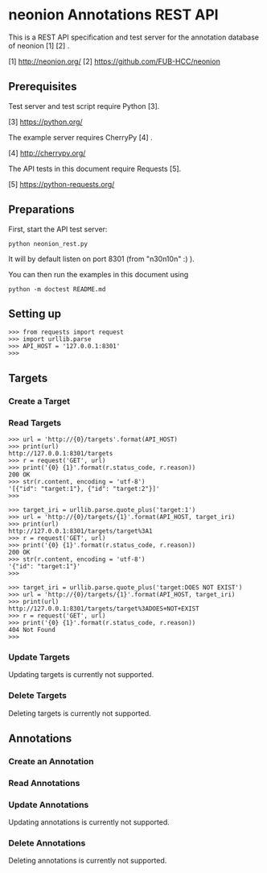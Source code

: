 neonion Annotations REST API
===================

This is a REST API specification and test server for the annotation database
of neonion [1] [2] .

[1] http://neonion.org/
[2] https://github.com/FUB-HCC/neonion


## Prerequisites

Test server and test script require Python [3].

[3] https://python.org/

The example server requires CherryPy [4] .

[4] http://cherrypy.org/

The API tests in this document require Requests [5].

[5] https://python-requests.org/


## Preparations

First, start the API test server:

    python neonion_rest.py

It will by default listen on port 8301 (from "n30n10n" :) ).

You can then run the examples in this document using

    python -m doctest README.md

## Setting up

    >>> from requests import request
    >>> import urllib.parse
    >>> API_HOST = '127.0.0.1:8301'
	>>>


## Targets

### Create a Target

### Read Targets

    >>> url = 'http://{0}/targets'.format(API_HOST)
    >>> print(url)
    http://127.0.0.1:8301/targets
    >>> r = request('GET', url)
    >>> print('{0} {1}'.format(r.status_code, r.reason))
    200 OK
    >>> str(r.content, encoding = 'utf-8')
    '[{"id": "target:1"}, {"id": "target:2"}]'
    >>>

    >>> target_iri = urllib.parse.quote_plus('target:1')
    >>> url = 'http://{0}/targets/{1}'.format(API_HOST, target_iri)
    >>> print(url)
    http://127.0.0.1:8301/targets/target%3A1
    >>> r = request('GET', url)
    >>> print('{0} {1}'.format(r.status_code, r.reason))
    200 OK
    >>> str(r.content, encoding = 'utf-8') 
    '{"id": "target:1"}'
    >>>

    >>> target_iri = urllib.parse.quote_plus('target:DOES NOT EXIST')
    >>> url = 'http://{0}/targets/{1}'.format(API_HOST, target_iri)
    >>> print(url)
    http://127.0.0.1:8301/targets/target%3ADOES+NOT+EXIST
    >>> r = request('GET', url)
    >>> print('{0} {1}'.format(r.status_code, r.reason))
    404 Not Found
    >>>

### Update Targets

Updating targets is currently not supported.

### Delete Targets

Deleting targets is currently not supported.


## Annotations

### Create an Annotation

### Read Annotations

### Update Annotations

Updating annotations is currently not supported.

### Delete Annotations

Deleting annotations is currently not supported.
